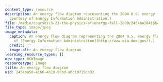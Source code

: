 ```yaml
---
content_type: resource
description: An energy flow diagram representing the 2004 U.S. energy flow. (Image
  courtesy of Energy Information Administration.)
file: /media/courses/8-21-the-physics-of-energy-fall-2009/2454ba5041b64b2896bda6c19715da32_8-21f09-th.jpg
file_type: image/jpeg
image_metadata:
  caption: An energy flow diagram representing the 2004 U.S. energy flow. (Image courtesy
    of [Energy Information Administration](http://www.eia.doe.gov/).)
  credit: ''
  image-alt: An energy flow diagram.
learning_resource_types: []
ocw_type: OCWImage
resourcetype: Image
title: An energy flow diagram
uid: 2454ba50-41b6-4b28-96bd-a6c19715da32
---
```

